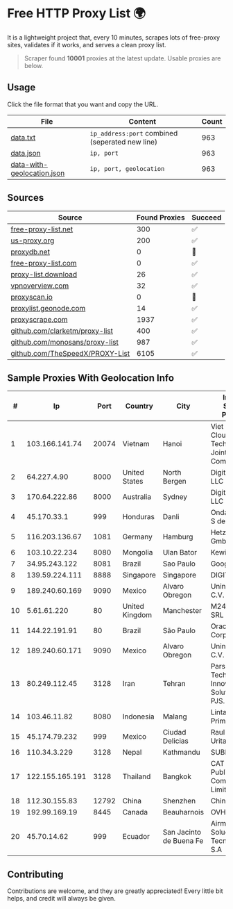 
# Free HTTP Proxy List 🌍

It is a lightweight project that, every 10 minutes, scrapes lots of free-proxy sites, validates if it works, and serves a clean proxy list.


> Scraper found **10001** proxies at the latest update. Usable proxies are below.

## Usage

Click the file format that you want and copy the URL.


|File|Content|Count|
|----|-------|-----|
|[data.txt](https://raw.githubusercontent.com/themiralay/Proxy-List-World/master/data.txt)|`ip_address:port` combined (seperated new line)|963|
|[data.json](https://raw.githubusercontent.com/themiralay/Proxy-List-World/master/data.json)|`ip, port`|963|
|[data-with-geolocation.json](https://raw.githubusercontent.com/themiralay/Proxy-List-World/master/data-with-geolocation.json)|`ip, port, geolocation`|963|

## Sources

|Source|Found Proxies|Succeed|
|------|-------------|-------|
|[free-proxy-list.net](https://free-proxy-list.net)|300|✅|
|[us-proxy.org](https://www.us-proxy.org)|200|✅|
|[proxydb.net](http://proxydb.net)|0|🚫|
|[free-proxy-list.com](https://free-proxy-list.com/?page=&port=&type%5B%5D=http&type%5B%5D=https&up_time=0&search=Search)|0|✅|
|[proxy-list.download](https://www.proxy-list.download/HTTP)|26|✅|
|[vpnoverview.com](https://vpnoverview.com/privacy/anonymous-browsing/free-proxy-servers)|32|✅|
|[proxyscan.io](https://www.proxyscan.io)|0|🚫|
|[proxylist.geonode.com](https://proxylist.geonode.com/api/proxy-list?limit=300&page=1&sort_by=lastChecked&sort_type=desc&protocols=http,https)|14|✅|
|[proxyscrape.com](https://api.proxyscrape.com/v2/?request=displayproxies&protocol=http&timeout=10000&country=all&ssl=all&anonymity=all)|1937|✅|
|[github.com/clarketm/proxy-list](https://raw.githubusercontent.com/clarketm/proxy-list/master/proxy-list-raw.txt)|400|✅|
|[github.com/monosans/proxy-list](https://raw.githubusercontent.com/monosans/proxy-list/main/proxies/http.txt)|987|✅|
|[github.com/TheSpeedX/PROXY-List](https://raw.githubusercontent.com/TheSpeedX/PROXY-List/master/http.txt)|6105|✅|


## Sample Proxies With Geolocation Info

|#|Ip|Port|Country|City|Internet Service Provider|
|-|--|----|-------|----|-------------------------|
|1|103.166.141.74|20074|Vietnam|Hanoi|Viet NAM Cloud Technology Joint Stock Company|
|2|64.227.4.90|8000|United States|North Bergen|DigitalOcean, LLC|
|3|170.64.222.86|8000|Australia|Sydney|DigitalOcean, LLC|
|4|45.170.33.1|999|Honduras|Danli|Onda Network S de R.L|
|5|116.203.136.67|1081|Germany|Hamburg|Hetzner Online GmbH|
|6|103.10.22.234|8080|Mongolia|Ulan Bator|Kewiko LLC|
|7|34.95.243.122|8081|Brazil|Sao Paulo|Google LLC|
|8|139.59.224.111|8888|Singapore|Singapore|DIGITALOCEAN|
|9|189.240.60.169|9090|Mexico|Alvaro Obregon|Uninet S.A. de C.V.|
|10|5.61.61.220|80|United Kingdom|Manchester|M247 Europe SRL|
|11|144.22.191.91|80|Brazil|São Paulo|Oracle Corporation|
|12|189.240.60.171|9090|Mexico|Alvaro Obregon|Uninet S.A. de C.V.|
|13|80.249.112.45|3128|Iran|Tehran|Parsian Technology Innovative Solution Co., PJS.|
|14|103.46.11.82|8080|Indonesia|Malang|Lintas Data Prima, PT|
|15|45.174.79.232|999|Mexico|Ciudad Delicias|Raul Duarte Urita|
|16|110.34.3.229|3128|Nepal|Kathmandu|SUBISU C7|
|17|122.155.165.191|3128|Thailand|Bangkok|CAT Telecom Public Company Limited|
|18|112.30.155.83|12792|China|Shenzhen|China Mobile|
|19|192.99.169.19|8445|Canada|Beauharnois|OVH SAS|
|20|45.70.14.62|999|Ecuador|San Jacinto de Buena Fe|Airmaxtelecom Soluciones Tecnologicas S.A|



## Contributing

Contributions are welcome, and they are greatly appreciated! Every
little bit helps, and credit will always be given.

